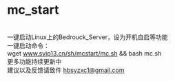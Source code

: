# mc_start
<br>一键启动Linux上的Bedrouck_Server，设为开机自启等功能 <br>
一键启动命令：<br>
wget www.svip13.cn/sh/mcstart/mc.sh && bash mc.sh <br>
更多功能持续更新中 <br>
建议以及反馈请致件 hbsyzxc1@gmail.com <br>
